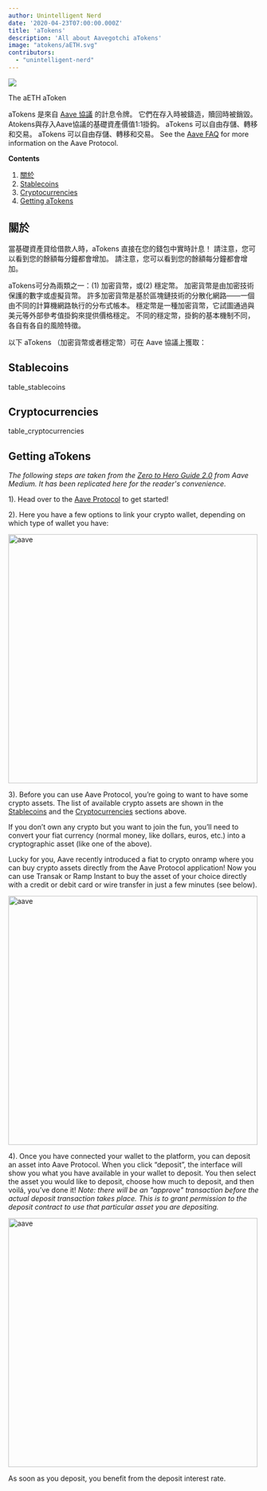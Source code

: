 ```yaml
---
author: Unintelligent Nerd
date: '2020-04-23T07:00:00.000Z'
title: 'aTokens'
description: 'All about Aavegotchi aTokens'
image: "atokens/aETH.svg"
contributors:
  - "unintelligent-nerd"
---
```



<div class="headerImageContainer">
<img class="headerImage" src="/atokens/aETH.svg">
<p class="headerImageText">The aETH aToken</p>
</div>

aTokens 是來自 [Aave 協議](https://aave.com) 的計息令牌。 它們在存入時被鑄造，贖回時被銷毀。 Atokens與存入Aave協議的基礎資產價值1:1掛鈎。 aTokens 可以自由存儲、轉移和交易。 aTokens 可以自由存儲、轉移和交易。 See the [Aave FAQ](https://docs.aave.com/faq/) for more information on the Aave Protocol.

<div class="contentsBox">

**Contents**

<ol>
<li><a href=#introduction>關於</a></li>
<li><a href=#stablecoins>Stablecoins</a></li>
<li><a href=#cryptocurrencies>Cryptocurrencies</a></li>
<li><a href=#getting-atokens>Getting aTokens</a></li>
</ol>

</div>

## 關於

當基礎資產貸给借款人時，aTokens 直接在您的錢包中實時計息！ 請注意，您可以看到您的餘額每分鐘都會增加。 請注意，您可以看到您的餘額每分鐘都會增加。

aTokens可分為兩類之一：(1) 加密貨幣，或(2) 穩定幣。  加密貨幣是由加密技術保護的數字或虛擬貨幣。 許多加密貨幣是基於區塊鏈技術的分散化網路——一個由不同的計算機網路執行的分布式帳本。 穩定幣是一種加密貨幣，它試圖通過與美元等外部參考值掛鈎來提供價格穩定。 不同的穩定幣，掛鉤的基本機制不同，各自有各自的風險特徵。


以下 aTokens （加密貨幣或者穩定幣）可在 Aave 協議上獲取：

## Stablecoins

table_stablecoins

## Cryptocurrencies

table_cryptocurrencies

## Getting aTokens

*The following steps are taken from the <a href = "https://medium.com/aave/zero-to-hero-guide-2-0-dadce0f3e834">Zero to Hero Guide 2.0</a> from Aave Medium. It has been replicated here for the reader's convenience.*

1). Head over to the <a href = "https://app.aave.com/">Aave Protocol</a> to get started!

2). Here you have a few options to link your crypto wallet, depending on which type of wallet you have:

<img src = "/atokens/connect-your-wallet.png" alt = "aave" width = "500" />

3). Before you can use Aave Protocol, you’re going to want to have some crypto assets. The list of available crypto assets are shown in the <a href=#stablecoins>Stablecoins</a> and the <a href=#cryptocurrencies>Cryptocurrencies</a> sections above.

If you don’t own any crypto but you want to join the fun, you’ll need to convert your fiat currency (normal money, like dollars, euros, etc.) into a cryptographic asset (like one of the above).

Lucky for you, Aave recently introduced a fiat to crypto onramp where you can buy crypto assets directly from the Aave Protocol application! Now you can use Transak or Ramp Instant to buy the asset of your choice directly with a credit or debit card or wire transfer in just a few minutes (see below).

<img src = "/atokens/buy-with-fiat.png" alt = "aave" width = "500" />

4). Once you have connected your wallet to the platform, you can deposit an asset into Aave Protocol. When you click “deposit”, the interface will show you what you have available in your wallet to deposit. You then select the asset you would like to deposit, choose how much to deposit, and then voilá, you’ve done it! *Note: there will be an "approve" transaction before the actual deposit transaction takes place. This is to grant permission to the deposit contract to use that particular asset you are depositing.*

<img src = "/atokens/deposit.gif" alt = "aave" width = "500" />

As soon as you deposit, you benefit from the deposit interest rate.